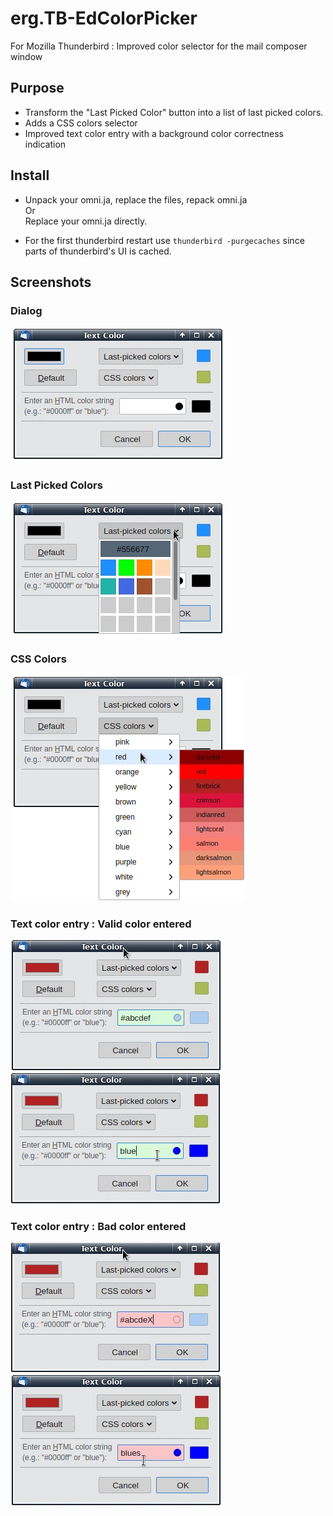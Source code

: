 # erg.TB-EdColorPicker
For Mozilla Thunderbird : Improved color selector for the mail composer window

## Purpose

* Transform the "Last Picked Color" button into a list of last picked colors.
* Adds a CSS colors selector
* Improved text color entry with a background color correctness indication

## Install

* Unpack your omni.ja, replace the files, repack omni.ja  
Or  
Replace your omni.ja directly.

* For the first thunderbird restart use ```thunderbird -purgecaches``` since parts of thunderbird's UI is cached.

## Screenshots

### Dialog

![Image of Yaktocat](https://github.com/earlgrey-bis/erg.TB-EdColorPicker/blob/master/res/erg.tb-ecp--screenshot-dialog.png)

### Last Picked Colors

![Image of Yaktocat](https://github.com/earlgrey-bis/erg.TB-EdColorPicker/blob/master/res/erg.tb-ecp--screenshot-lpc.png)

### CSS Colors

![Image of Yaktocat](https://github.com/earlgrey-bis/erg.TB-EdColorPicker/blob/master/res/erg.tb-ecp--screenshot-css.png)

### Text color entry : Valid color entered

![Image of Yaktocat](https://github.com/earlgrey-bis/erg.TB-EdColorPicker/blob/master/res/erg.tb-ecp--screenshot-entry-hex-OK.png)
![Image of Yaktocat](https://github.com/earlgrey-bis/erg.TB-EdColorPicker/blob/master/res/erg.tb-ecp--screenshot-entry-css-OK.png)

### Text color entry : Bad color entered

![Image of Yaktocat](https://github.com/earlgrey-bis/erg.TB-EdColorPicker/blob/master/res/erg.tb-ecp--screenshot-entry-hex-BAD.png)
![Image of Yaktocat](https://github.com/earlgrey-bis/erg.TB-EdColorPicker/blob/master/res/erg.tb-ecp--screenshot-entry-css-BAD.png)
